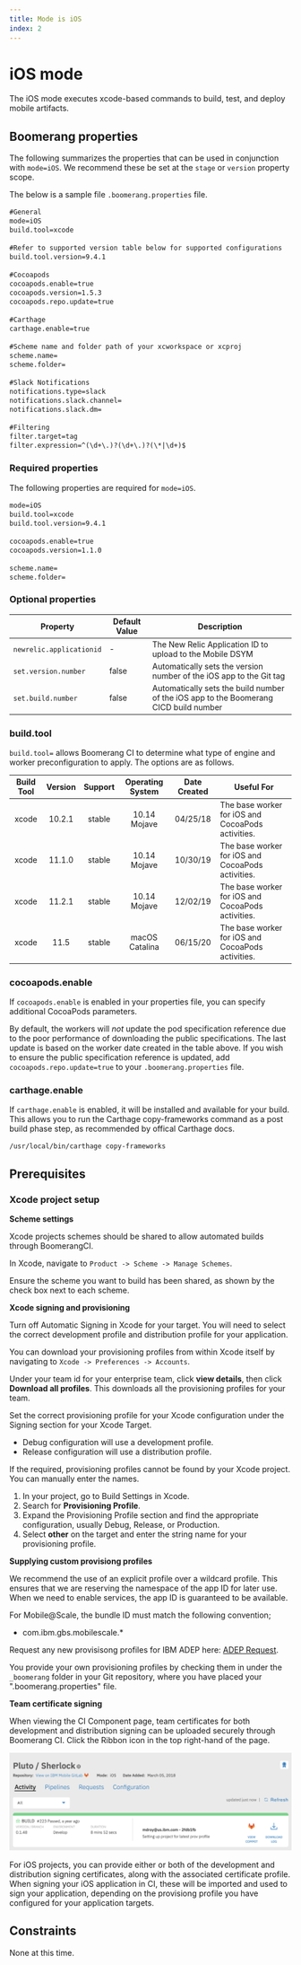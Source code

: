 ```yaml
---
title: Mode is iOS
index: 2
---
```


# iOS mode

The iOS mode executes xcode-based commands to build, test, and deploy mobile artifacts.

## Boomerang properties

The following summarizes the properties that can be used in conjunction with `mode=iOS`. We recommend these be set at the `stage` or `version` property scope.

The below is a sample file `.boomerang.properties` file.

```
#General
mode=iOS
build.tool=xcode

#Refer to supported version table below for supported configurations
build.tool.version=9.4.1

#Cocoapods
cocoapods.enable=true
cocoapods.version=1.5.3
cocoapods.repo.update=true

#Carthage
carthage.enable=true

#Scheme name and folder path of your xcworkspace or xcproj
scheme.name=
scheme.folder=

#Slack Notifications
notifications.type=slack
notifications.slack.channel=
notifications.slack.dm=

#Filtering
filter.target=tag
filter.expression=^(\d+\.)?(\d+\.)?(\*|\d+)$
```

### Required properties

The following properties are required for `mode=iOS`.

```
mode=iOS
build.tool=xcode
build.tool.version=9.4.1

cocoapods.enable=true
cocoapods.version=1.1.0

scheme.name=
scheme.folder=
```

### Optional properties

| Property | Default Value  | Description |
| --- | --- | --- |
| `newrelic.applicationid` | - | The New Relic Application ID to upload to the Mobile DSYM |
| `set.version.number` | false | Automatically sets the version number of the iOS app to the Git tag |
| `set.build.number` | false | Automatically sets the build number of the iOS app to the Boomerang CICD build number |

### build.tool

`build.tool=` allows Boomerang CI to determine what type of engine and worker preconfiguration to apply. The options are as follows.

| **Build Tool** | **Version** | **Support** | **Operating System** | **Date Created** | **Useful For**                           |
| :------------: | :---------: | :---------: | :------------------: | :---: | ------------------------------------------------- |
|     xcode      |    10.2.1    |   stable    |  10.14 Mojave   | 04/25/18 | The base worker for iOS and CocoaPods activities. |
|     xcode      |    11.1.0    |   stable    |  10.14 Mojave   | 10/30/19 | The base worker for iOS and CocoaPods activities. |
|     xcode      |    11.2.1    |   stable    |  10.14 Mojave   | 12/02/19 | The base worker for iOS and CocoaPods activities. |
|     xcode      |    11.5    |   stable    |  macOS Catalina   | 06/15/20 | The base worker for iOS and CocoaPods activities. |

### cocoapods.enable

If `cocoapods.enable` is enabled in your properties file, you can specify additional CocoaPods parameters.

By default, the workers will *not* update the pod specification reference due to the poor performance of downloading the public specifications. The last update is based on the worker date created in the table above. If you wish to ensure the public specification reference is updated, add `cocoapods.repo.update=true` to your `.boomerang.properties` file.

### carthage.enable

If `carthage.enable` is enabled, it will be installed and available for your build. This allows you to run the Carthage copy-frameworks command as a post build phase step, as recommended by offical Carthage docs.  

```
/usr/local/bin/carthage copy-frameworks
```

## Prerequisites

### Xcode project setup

**Scheme settings**

Xcode projects schemes should be shared to allow automated builds through BoomerangCI.

In Xcode, navigate to `Product -> Scheme -> Manage Schemes`.

Ensure the scheme you want to build has been shared, as shown by the check box next to each scheme.

**Xcode signing and provisioning**

Turn off Automatic Signing in Xcode for your target. You will need to select the correct development profile and distribution profile for your application.

You can download your provisioning profiles from within Xcode itself by navigating to `Xcode -> Preferences -> Accounts`.

Under your team id for your enterprise team, click **view details**, then click **Download all profiles**. This downloads all the provisioning profiles for your team.

Set the correct provisioning profile for your Xcode configuration under the Signing section for your Xcode Target.

* Debug configuration will use a development profile.
* Release configuration will use a distribution profile.

If the required, provisioning profiles cannot be found by your Xcode project. You can manually enter the names.

1. In your project, go to Build Settings in Xcode.
2. Search for **Provisioning Profile**.
3. Expand the Provisioning Profile section and find the appropriate configuration, usually Debug, Release, or Production.
4. Select **other** on the target and enter the string name for your provisioning profile.

**Supplying custom provisiong profiles**

We recommend the use of an explicit profile over a wildcard profile. This ensures that we are reserving the namespace of the app ID for later use. When we need to enable services, the app ID is guaranteed to be available.

For Mobile@Scale, the bundle ID must match the following convention;

* com.ibm.gbs.mobilescale.\*

Request any new provisisong profiles for IBM ADEP here: [ADEP Request](https://w3-connections.ibm.com/wikis/home?lang=en-us#!/wiki/W4a398057b70b_448c_af67_7209960bc516/page/Request%20GBS%20Application%20Provisioning%20Artifacts).

You provide your own provisioning profiles by checking them in under the `_boomerang` folder in your Git repository, where you have placed your ".boomerang.properties" file.

**Team certificate signing**

When viewing the CI Component page, team certificates for both development and distribution signing can be uploaded securely through Boomerang CI. Click the Ribbon icon in the top right-hand of the page.

![Certificate Upload Buttton](./assets/img/boomerangci-signing-certifcate-button.png)

For iOS projects, you can provide either or both of the development and distribution signing certificates, along with the associated certificate profile. When signing your iOS application in CI, these will be imported and used to sign your application, depending on the provisiong profile you have configured for your application targets.

## Constraints

None at this time.
